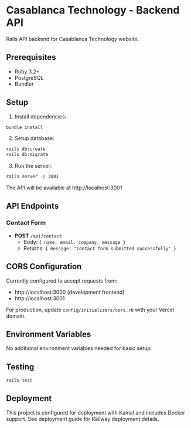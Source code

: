 # Casablanca Technology - Backend API

Rails API backend for Casablanca Technology website.

## Prerequisites

- Ruby 3.2+
- PostgreSQL
- Bundler

## Setup

1. Install dependencies:
```bash
bundle install
```

2. Setup database:
```bash
rails db:create
rails db:migrate
```

3. Run the server:
```bash
rails server -p 3001
```

The API will be available at http://localhost:3001

## API Endpoints

### Contact Form
- **POST** `/api/contact`
  - Body: `{ name, email, company, message }`
  - Returns: `{ message: "Contact form submitted successfully" }`

## CORS Configuration

Currently configured to accept requests from:
- http://localhost:3000 (development frontend)
- http://localhost:3001

For production, update `config/initializers/cors.rb` with your Vercel domain.

## Environment Variables

No additional environment variables needed for basic setup.

## Testing

```bash
rails test
```

## Deployment

This project is configured for deployment with Kamal and includes Docker support. See deployment guide for Railway deployment details.